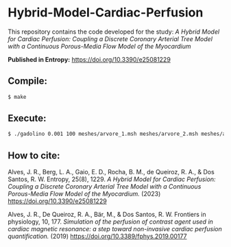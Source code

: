 # Hybrid-Model-Cardiac-Perfusion
This repository contains the code developed for the study:
_A Hybrid Model for Cardiac Perfusion: Coupling a Discrete Coronary Arterial Tree Model with a Continuous Porous-Media Flow Model of the Myocardium_

**Published in Entropy:** https://doi.org/10.3390/e25081229

## Compile:

```sh
$ make
```

## Execute:

```sh
$ ./gadolino 0.001 100 meshes/arvore_1.msh meshes/arvore_2.msh meshes/arvore_3.msh meshes/new_mesh_format/vent100x100.dat vent100x100
```

## How to cite:

Alves, J. R., Berg, L. A., Gaio, E. D., Rocha, B. M., de Queiroz, R. A., & Dos Santos, R. W. Entropy, 25(8), 1229. <em>A Hybrid Model for Cardiac Perfusion: Coupling a Discrete Coronary Arterial Tree Model with a Continuous Porous-Media Flow Model of the Myocardium.</em> (2023) https://doi.org/10.3390/e25081229

Alves, J. R., De Queiroz, R. A., Bär, M., & Dos Santos, R. W. Frontiers in physiology, 10, 177. <em>Simulation of the perfusion of contrast agent used in cardiac magnetic resonance: a step toward non-invasive cardiac perfusion quantification.</em> (2019) https://doi.org/10.3389/fphys.2019.00177
